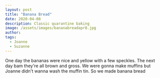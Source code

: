 ```yaml
---
layout: post
title: "Banana Bread"
date: 2020-04-08
description: Classic quarantine baking
image: /assets/images/bananabreadapr8.jpg
author: 
tags: 
  - Joanne
  - Suzanne
---
```


One day the bananas were nice and yellow with a few speckles. The next day bam
they're all brown and gross. We were gonna make muffins but Joanne didn't wanna
wash the muffin tin. So we made banana bread